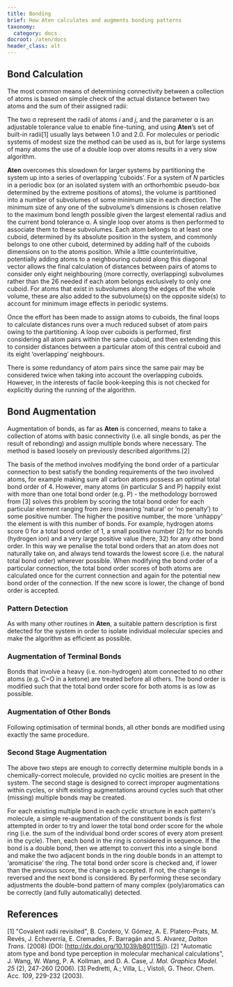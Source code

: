 ```yaml
---
title: Bonding
brief: How Aten calculates and augments bonding patterns
taxonomy:
  category: docs
docroot: /aten/docs
header_class: alt
---
```


## Bond Calculation <a id="bonding"></a>

The most common means of determining connectivity between a collection of atoms is based on simple check of the actual distance between two atoms and the sum of their assigned radii:

The two σ represent the radii of atoms _i_ and _j_, and the parameter α is an adjustable tolerance value to enable fine-tuning, and using **Aten**’s set of built-in radii[1] usually lays between 1.0 and 2.0. For molecules or periodic systems of modest size the method can be used as is, but for large systems of many atoms the use of a double loop over atoms results in a very slow algorithm.

**Aten** overcomes this slowdown for larger systems by partitioning the system up into a series of overlapping ‘cuboids’. For a system of _N_ particles in a periodic box (or an isolated system with an orthorhombic pseudo-box determined by the extreme positions of atoms), the volume is partitioned into a number of subvolumes of some minimum size in each direction. The minimum size of any one of the subvolume’s dimensions is chosen relative to the maximum bond length possible given the largest elemental radius and the current bond tolerance α. A single loop over atoms is then performed to associate them to these subvolumes. Each atom belongs to at least one cuboid, determined by its absolute position in the system, and commonly belongs to one other cuboid, determined by adding half of the cuboids dimensions on to the atoms position. While a little counterintuitive, potentially adding atoms to a neighbouring cuboid along this diagonal vector allows the final calculation of distances between pairs of atoms to consider only eight neighbouring (more correctly, overlapping) subvolumes rather than the 26 needed if each atom belongs exclusively to only one cuboid. For atoms that exist in subvolumes along the edges of the whole volume, these are also added to the subvolume(s) on the opposite side(s) to account for minimum image effects in periodic systems.

Once the effort has been made to assign atoms to cuboids, the final loops to calculate distances runs over a much reduced subset of atom pairs owing to the partitioning. A loop over cuboids is performed, first considering all atom pairs within the same cuboid, and then extending this to consider distances between a particular atom of this central cuboid and its eight ‘overlapping’ neighbours.

There is some redundancy of atom pairs since the same pair may be considered twice when taking into account the overlapping cuboids.  However, in the interests of facile book-keeping this is not checked for explicitly during the running of the algorithm.

## Bond Augmentation <a id="augmentation"></a>

Augmentation of bonds, as far as **Aten** is concerned, means to take a collection of atoms with basic connectivity (i.e. all single bonds, as per the result of rebonding) and assign multiple bonds where necessary. The method is based loosely on previously described algorithms.[2]

The basis of the method involves modifying the bond order of a particular connection to best satisfy the bonding requirements of the two involved atoms, for example making sure all carbon atoms possess an optimal total bond order of 4. However, many atoms (in particular S and P) happily exist with more than one total bond order (e.g. P) - the methodology borrowed from [3] solves this problem by scoring the total bond order for each particular element ranging from zero (meaning ‘natural’ or ‘no penalty’) to some positive number. The higher the positive number, the more ‘unhappy’ the element is with this number of bonds. For example, hydrogen atoms score 0 for a total bond order of 1, a small positive number (2) for no bonds (hydrogen ion) and a very large positive value (here, 32) for any other bond order. In this way we penalise the total bond orders that an atom does not naturally take on, and always tend towards the lowest score (i.e. the natural total bond order) wherever possible. When modifying the bond order of a particular connection, the total bond order scores of both atoms are calculated once for the current connection and again for the potential new bond order of the connection. If the new score is lower, the change of bond order is accepted.

### Pattern Detection

As with many other routines in **Aten**, a suitable pattern description is first detected for the system in order to isolate individual molecular species and make the algorithm as efficient as possible.

### Augmentation of Terminal Bonds

Bonds that involve a heavy (i.e. non-hydrogen) atom connected to no other atoms (e.g. C=O in a ketone) are treated before all others. The bond order is modified such that the total bond order score for both atoms is as low as possible.

### Augmentation of Other Bonds

Following optimisation of terminal bonds, all other bonds are modified using exactly the same procedure.

### Second Stage Augmentation

The above two steps are enough to correctly determine multiple bonds in a chemically-correct molecule, provided no cyclic moities are present in the system. The second stage is designed to correct improper augmentations within cycles, or shift existing augmentations around cycles such that other (missing) multiple bonds may be created.

For each existing multiple bond in each cyclic structure in each pattern's molecule, a simple re-augmentation of the constituent bonds is first attempted in order to try and lower the total bond order score for the whole ring (i.e. the sum of the individual bond order scores of every atom present in the cycle). Then, each bond in the ring is considered in sequence.  If the bond is a double bond, then we attempt to convert this into a single bond and make the two adjacent bonds in the ring double bonds in an attempt to ‘aromaticise’ the ring. The total bond order score is checked and, if lower than the previous score, the change is accepted. If not, the change is reversed and the next bond is considered. By performing these secondary adjustments the double-bond pattern of many complex (poly)aromatics can be correctly (and fully automatically) detected.


## References

[1] "Covalent radii revisited", B. Cordero, V. Gómez, A. E.  Platero-Prats, M. Revés, J. Echeverría, E. Cremades, F. Barragán and S. Alvarez, _Dalton Trans._ (2008) (DOI: [http://dx.doi.org/10.1039/b801115j]).
[2] "Automatic atom type and bond type perception in molecular mechanical calculations", J. Wang, W. Wang, P. A. Kollman, and D. A. Case, _J. Mol. Graphics Model._ _25_ (2), 247-260 (2006).
[3] Pedretti, A.; Villa, L.; Vistoli, G. Theor. Chem. Acc. _109_, 229-232 (2003).


